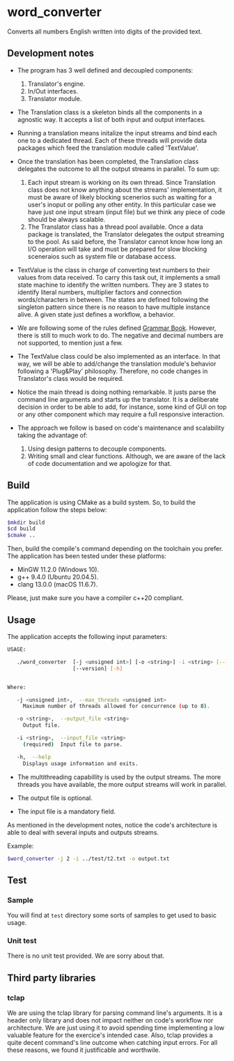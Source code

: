 # word_converter

Converts all numbers English written into digits of the provided text.


## Development notes

* The program has 3 well defined and decoupled components:
	1.	Translator's engine.
	2.	In/Out interfaces.
	3.	Translator module.  

* The Translation class is a skeleton binds all the components in a agnostic way. It accepts a list of both input and output interfaces. 
* Running a translation means initalize the input streams and bind each one to a dedicated thread. Each of these threads will provide data packages which feed the translation module called 'TextValue'. 
* Once the translation has been completed, the Translation class delegates the outcome to all the output streams in parallel. To sum up:
	1.	Each input stream is working on its own thread. Since Translation class does not know anything about the streams' implementation, it must be aware of likely blocking scenerios such as waiting for a user's inoput or polling any other entity. In this particular case we have just one input stream (input file) but we think any piece of code should be always scalable.
	2.	The Translator class has a thread pool available. Once a data package is translated, the Translator delegates the output streaming to the pool. As said before, the Translator cannot know how long an I/O operation will take and must be prepared for slow blocking sceneraios such as system file or database access.
* TextValue is the class in charge of converting text numbers to their values from data received. To carry this task out, it implements a small state machine to identify the written numbers. They are 3 states to identify literal numbers, multiplier factors and connection words/characters in between. The states are defined following the singleton pattern since there is no reason to have multiple instance alive. A given state just defines a workflow, a behavior.
* We are following some of the rules defined [Grammar Book](https://www.grammarbook.com/numbers/numbers.asp). However, there is still to much work to do. The negative and decimal numbers are not supported, to mention just a few.

* The TextValue class could be also implemented as an interface. In that way, we will be able to add/change the translation module's behavior following a 'Plug&Play' philosophy. Therefore, no code changes in Translator's class would be required. 

* Notice the main thread is doing nothing remarkable. It justs parse the command line arguments and starts up the translator. It is a deliberate decision in order to be able to add, for instance, some kind of GUI on top or any other component which may require a full responsive interaction.

* The approach we follow is based on code's maintenance and scalability taking the advantage of:
	1.	Using design patterns to decouple components.
	2.	Writing small and clear functions. Although, we are aware of the lack of code documentation and we apologize for that.


## Build

The application is using CMake as a build system. So, to build the application follow the steps below:

```bash
$mkdir build
$cd build
$cmake ..
```
Then, build the compile's command depending on the toolchain you prefer. The application has been tested under these platforms:

* MinGW 11.2.0 (Windows 10).
* g++ 9.4.0 (Ubuntu 20.04.5).
* clang 13.0.0 (macOS 11.6.7).

Please, just make sure you have a compìler c++20 compliant.


## Usage

The application accepts the following input parameters:

```bash
USAGE: 

   ./word_converter  [-j <unsigned int>] [-o <string>] -i <string> [--]
                     [--version] [-h]


Where: 

   -j <unsigned int>,  --max_threads <unsigned int>
     Maximum number of threads allowed for concurrence (up to 8).

   -o <string>,  --output_file <string>
     Output file.

   -i <string>,  --input_file <string>
     (required)  Input file to parse.

   -h,  --help
     Displays usage information and exits.

```
* The multithreading capabillity is used by the output streams. The more threads you have available, the more output streams will work in parallel.

* The output file is optional.

* The input file is a mandatory field.

As mentioned in the development notes, notice the code's architecture is able to deal with several inputs and outputs streams.

Example:
```bash
$word_converter -j 2 -i ../test/t2.txt -o output.txt
```

## Test
### Sample

You will find at `test` directory some sorts of samples to get used to basic usage.

### Unit test

There is no unit test provided. We are sorry about that.


## Third party libraries
### tclap

We are using the tclap library for parsing command line's arguments. It is a header only library and does not impact neither on code's workflow nor architecture. We are just using it to avoid spending time implementing a low valuable feature for the exercice's intended case. Also, tclap provides a quite decent command's line outcome when catching input errors. For all these reasons, we found it justificable and worthwile.